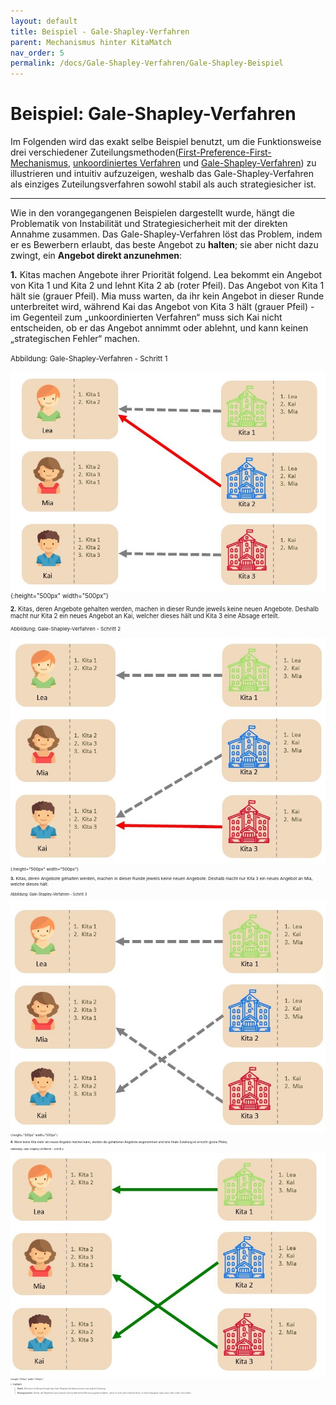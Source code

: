 ```yaml
---
layout: default
title: Beispiel - Gale-Shapley-Verfahren
parent: Mechanismus hinter KitaMatch
nav_order: 5
permalink: /docs/Gale-Shapley-Verfahren/Gale-Shapley-Beispiel
---
```


# Beispiel: Gale-Shapley-Verfahren

Im Folgenden wird das exakt selbe Beispiel benutzt, um die Funktionsweise drei verschiedener Zuteilungsmethoden([First-Preference-First-Mechanismus](/docs/Gale-Shapley-Verfahren/First-Preference-First-Mechanismus), [unkoordiniertes Verfahren](/docs/Gale-Shapley-Verfahren/Unkoordiniertes-Verfahren) und [Gale-Shapley-Verfahren]()) zu illustrieren und intuitiv aufzuzeigen, weshalb das Gale-Shapley-Verfahren als einziges Zuteilungsverfahren sowohl stabil als auch strategiesicher ist.

---

Wie in den vorangegangenen Beispielen dargestellt wurde, hängt die Problematik von Instabilität und Strategiesicherheit mit der direkten Annahme zusammen. Das Gale-Shapley-Verfahren löst das Problem, indem er es Bewerbern erlaubt, das beste Angebot zu **halten**; sie aber nicht dazu zwingt, ein **Angebot direkt anzunehmen**: 

**1.** Kitas machen Angebote ihrer Priorität folgend. Lea bekommt ein Angebot von Kita 1 und Kita 2 und lehnt Kita 2 ab (roter Pfeil). Das  Angebot von Kita 1 hält sie (grauer Pfeil). Mia muss warten, da ihr kein Angebot in dieser Runde unterbreitet wird, während Kai das Angebot von Kita 3 hält (grauer Pfeil) - im Gegenteil zum „unkoordinierten Verfahren“ muss sich Kai nicht entscheiden, ob er das Angebot annimmt oder ablehnt, und kann keinen „strategischen Fehler“ machen.

<small>Abbildung: Gale-Shapley-Verfahren - Schritt 1<small>
  
![DA1.jpg](../../assets/images/DA1.jpg "Gale-Shapley-Verfahren - Schritt 1"){:height="500px" width="500px"}

**2.** Kitas, deren Angebote gehalten werden, machen in dieser Runde jeweils keine neuen Angebote. Deshalb macht nur Kita 2 ein neues Angebot an Kai, welcher dieses hält und Kita 3 eine Absage erteilt. 

<small>Abbildung: Gale-Shapley-Verfahren - Schritt 2<small>

![DA2.jpg](../../assets/images/DA2.jpg "Gale-Shapley-Verfahren - Schritt 2"){:height="500px" width="500px"}

**3.** Kitas, deren Angebote gehalten werden, machen in dieser Runde jeweils keine neuen Angebote. Deshalb macht nur Kita 3 ein neues Angebot an Mia, welche dieses hält.

<small>Abbildung: Gale-Shapley-Verfahren - Schritt 3<small>

![DA3.jpg](../../assets/images/DA3.jpg "Gale-Shapley-Verfahren - Schritt 3"){:height="500px" width="500px"}

**4.** Wenn keine Kita mehr ein neues Angebot machen kann, werden die gehaltenen Angebote angenommen und eine finale Zuteilung ist erreicht (grüne Pfeile). 

<small>Abbildung: Gale-Shapley-Verfahren - Schritt 4<small>

![DA4.jpg](../../assets/images/DA4.jpg "Gale-Shapley-Verfahren - Schritt 4"){:height="500px" width="500px"}


{: .highlight}
> **Stabil**: Wie auch im Beispiel ergibt das Gale-Shapley-Verfahren immer eine stabile Zuteilung.
>
> **Strategiesicher**: Keiner der Bewerber kann jeweils einen präferierten Betreuungsplatz erhalten, wenn er eine oder mehrere Kitas in seiner Rangliste nach oben oder unten verschiebt.

